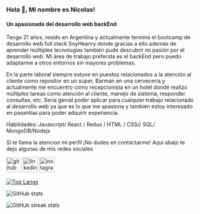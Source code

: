 ### Hola 👋, Mi nombre es Nicolas!
#### Un apasionado del desarrollo web backEnd


Tengo 21 años, resido en Argentina y actualmente termine el bootcamp de desarrollo web full stack SoyHeanry donde gracias a ello además de aprender múltiples tecnologías también pude descubrir mi pasión por el desarrollo web. Mi área de trabajo preferida es el backEnd pero puedo adaptarme a otros entornos sin mayores problemas. 

En la parte laboral siempre estuve en puestos relacionados a la atención al cliente como repositor en un super, Barman en una cervecería y actualmente me encuentro como recepcionista en un hotel donde realizo múltiples tareas como atención al cliente, manejo de sistema, responder consultas, etc. Seria genial poder aplicar para cualquier trabajo relacionado al desarrollo web ya que es lo que me apasiona y también estoy interesado en pasantías para poder adquirir experiencia.


Habilidades: Javascript/ React / Redux / HTML / CSS// SQL/ MongoDB/Nodejs

Si te llama la atencion mi perfil ¡No dudes en contactarme!
Aqui abajo te dejo algunas de mis redes sociales


[<img src='https://cdn.jsdelivr.net/npm/simple-icons@3.0.1/icons/github.svg' alt='github' height='40'>](https://github.com/alemannc)  [<img src='https://cdn.jsdelivr.net/npm/simple-icons@3.0.1/icons/linkedin.svg' alt='linkedin' height='40'>](https://www.linkedin.com/in/nicolas-castellano-54b22b272/)  [<img src='https://cdn.jsdelivr.net/npm/simple-icons@3.0.1/icons/instagram.svg' alt='instagram' height='40'>](https://www.instagram.com/nicolascaste_/)  

[![Top Langs](https://github-readme-stats.vercel.app/api/top-langs/?username=alemannc)](https://github.com/anuraghazra/github-readme-stats)

![GitHub stats](https://github-readme-stats.vercel.app/api?username=alemannc&show_icons=true)  

![GitHub streak stats](https://streak-stats.demolab.com/?user=alemannc)  

